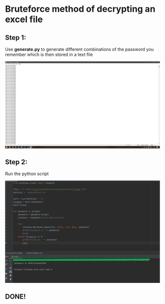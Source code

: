 # Bruteforce method of decrypting an excel file

## Step 1:

Use **generate.py** to generate different combinations of the password you remember which is then stored in a text file 

![notepadSS](images/notepadSS.png)

## Step 2:

Run the python script

![runSS](images/runSS.png)

## DONE!